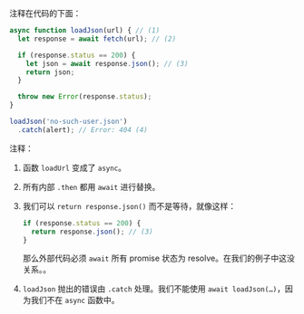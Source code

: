 
注释在代码的下面：

```js run
async function loadJson(url) { // (1)
  let response = await fetch(url); // (2)

  if (response.status == 200) {
    let json = await response.json(); // (3)
    return json;
  }

  throw new Error(response.status);
}

loadJson('no-such-user.json')
  .catch(alert); // Error: 404 (4)
```

注释：

1. 函数 `loadUrl` 变成了 `async`。
2. 所有内部 `.then` 都用 `await` 进行替换。
3. 我们可以 `return response.json()` 而不是等待，就像这样：

    ```js
    if (response.status == 200) {
      return response.json(); // (3)
    }
    ```

    那么外部代码必须 `await` 所有 promise 状态为 resolve。在我们的例子中这没关系。。
4. `loadJson` 抛出的错误由 `.catch` 处理。我们不能使用 `await loadJson(…)`，因为我们不在 `async` 函数中。
